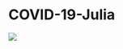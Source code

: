 # COVID-19-Julia

![](https://github.com/Louis24/COVID-19-Julia/blob/master/%E5%BE%AE%E4%BF%A1%E5%9B%BE%E7%89%87_20200417210519.png)
